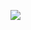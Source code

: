 
![](https://github.com/ratewalamit/Machine-Learning-Specialization-Coursera/blob/513dbb63423fbc3033a47525470c62a21205aed1/C3%20-%20Unsupervised%20Learning,%20Recommenders,%20Reinforcement%20Learning/week3/Practice%20Quiz%20:%20State-action%20value%20function/ss1.png)